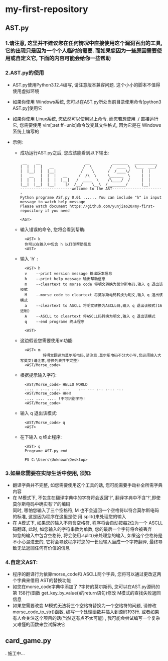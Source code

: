 # my-first-repository
## AST.py

### 1.请注意, 这里并不建议您在任何情况中直接使用这个漏洞百出的工具, 它的出现只是因为一个个人临时的需要. 而如果您因为一些原因需要使用或自定义它, 下面的内容可能会给你一些帮助
     
### 2.AST.py的使用
  
- AST.py使用Python3.12.4编写, 请注意版本兼容问题. 这个小小的脚本不值得使用虚拟环境     

- 如果你使用 Windows系统, 您可以在AST.py所处当前目录使用命令[python3 AST.py]使用它    
- 如果你使用 Linux系统, 您依然可以使用以上命令. 而您若想使用 ./ 直接运行它, 您需要使用 vim[:set ff=unix]命令改变其文件格式, 因为它是在 Windows系统上编写的    

- 示例:
  - 成功运行AST.py之后, 您应该能看到以下输出:    

         __    __                    __          _______   __________ 
        |  |  |  |   __             /  \        /  ____ \  \___  ___/ 
        |  |__|  |  |__|           /    \      /  /____\/     |  |
        |   __   |  |  |   __     /  /\  \     \______  \     |  |
        |  |  |  |  |  |  |__|   /  ____  \    /\____/  /     |  |
        |__|  |__|  |__|    |/  /__/    \__\  /________/      |__|
        -----------------------welcome to the AST-----------------------
        Python programe AST.py 0.01 ...... You can include "h" in input message to watch help message
        Please watch document https://github.com/yunjiao20/my-first-repository if you need

        <AST>
  - 输入错误的命令, 您将会看到帮助:
    
          <AST> k
          你可以在输入中包含 h 以打印帮助信息
          <AST>
  - 输入 'h' :
    
          <AST> h
          v    --print version message 输出版本信息
          h    --print help message 输出帮助信息
          m    --cleartext to morse code 将明文转换为莫尔斯电码,输入 q 退出该模式
          M    --morse code to cleartext 将莫尔斯电码转换为明文,输入 q 退出该模式
          a    --cleartext to ASCLL 将明文转换为ASCLL码,输入 q 退出该模式(16进制)
          A    --ASCLL to cleartext 将ASCLL码转换为明文,输入 q 退出该模式
          q    --end programe 终止程序

          <AST>

  - 这边假设您需要使用m功能:
    
          <AST> m
                  将明文翻译为莫尔斯电码,请注意,莫尔斯电码不分大小写,您必须输入大写英文(请注意,替换列表并不完整)
          <AST/Morse_code>
     

  - 根据提示输入字符:
     
          <AST/Morse_code> HELLO WORLD
          .... . .-.. .-.. ---    .-- --- .-. .-.. -.. 
          <AST/Morse_code> HHH!
          .... .... .... !不可识别字符! 
          <AST/Morse_code>

  - 输入 q 退出该模式:
    
          <AST/Morse_code> q
          <AST> 

  - 在<AST>下输入 q 终止程序:
    
          <AST> q
          Programe AST.py end

          PS C:\Users\Unknown\Desktop> 

### 3.如果您需要在实际生活中使用, 须知:
- 翻译字典并不完整, 如您需要使用这个工具的话, 您可能需要手动补全所需字典内容   
- 在 M模式下, 不包含在翻译字典中的字符将会返回'?', 翻译字典中不含'?',即使莫尔斯电码中确实有'?'的编码    
  同时, 哪怕您输入了三个空格符, M 也不会返回一个空格符以符合莫尔斯电码的标准, 这是因为程序在这里是使    用.split()来处理您的输入
- 在 A模式下, 如果您的输入不包含空格符, 程序将会自动按每2位为一个 ASCLL码翻译, 此时, 如您输入的字符串数为单数, 您的最后一个字符将会被丢弃    
  如您的输入中包含空格符, 将会使用.split()来处理您的输入, 如果这个空格符是不小心混进去的, 它将会导致程序将您的一长段输入当成一个字符翻译, 最终导致无法返回任何有价值的信息    
  
### 4.自定义AST:        
- 程序的翻译行为依靠morse_code和 ASCLL两个字典, 您将可以通过更改这两个字典来借用 AST的替换功能    
- 如您在morse_code字典中添加了 ?字符的莫尔斯码, 您可以在AST.py源码的第 158行(函数 get_key_by_value()的return语句)修改 M模式的查找失败返回信息    
- 如果您需要改变 M模式无法将三个空格符替换为一个空格符的问题, 请修改 morse_code_to_str()函数, 编写一个处理函数并插入到源码193行. 或者如果有人会关注这个项目的话(当然这有点不太可能) , 我可能会尝试编写一个复杂又难懂的函数来尝试解决它      

## card_game.py
  . 施工中...
